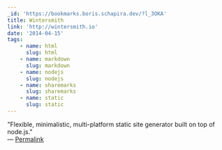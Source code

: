 ```yaml
---
_id: 'https://bookmarks.boris.schapira.dev/?l_3OKA'
title: Wintersmith
link: 'http://wintersmith.io'
date: '2014-04-15'
tags:
    - name: html
      slug: html
    - name: markdown
      slug: markdown
    - name: nodejs
      slug: nodejs
    - name: sharemarks
      slug: sharemarks
    - name: static
      slug: static
---
```


&quot;Flexible, minimalistic, multi-platform static site generator built on top
of node.js.&quot; <br>&#8212;
<a href="https://bookmarks.boris.schapira.dev/?l_3OKA" title="Permalink">Permalink</a>

